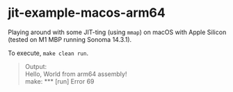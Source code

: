 # jit-example-macos-arm64

Playing around with some JIT-ting (using `mmap`) on macOS with Apple Silicon (tested on M1 MBP running Sonoma 14.3.1).

To execute, `make clean run`.

> Output:<br>
> Hello, World from arm64 assembly!<br>
> make: *** [run] Error 69
